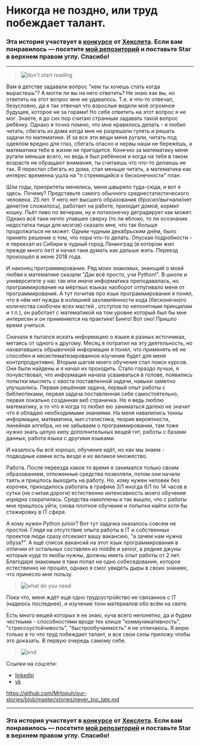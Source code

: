 # Никогда не поздно, или труд побеждает талант.

### Эта история участвует в [конкурсе](http://mystory.hexlet.io/) от [Хекслета](https://ru.hexlet.io/). Если вам понравилось — посетите [мой репозиторий](https://github.com/Mrtopuh/our-stories) и поставьте Star в верхнем правом углу. Спасибо!

---

> ![don't start reading](https://pp.userapi.com/c5854/u3504245/-14/x_62152a2c.jpg)

Вам в детстве задавали вопрос "кем ты хочешь стать когда вырастешь"? А могли ли вы на него ответить? Не знаю как вы, но ответить на этот
вопрос мне не удавалось. Т.е. я что-то отвечал, безусловно, да я так отвечал что взрослые видели моё огромное будущее, которое не за горами!
Но себе ответить на этот вопрос я не мог. Знаете, я до сих пор считаю странным задавать такой вопрос ребёнку. Однако я точно помню, что
мне нравилось делать - я любил читать, сбегать из дома когда мне не разрешали гулять и решать задачи по математике. И за все эти вещи
меня ругали, читать под одеялом вредно для глаз, сбегать опасно и нервы наши не бережёшь, а математика тебе в жизни не пригодится.
Конечно за математику меня ругали меньше всего, но ведь я был ребёнком и когда на тебя в таком возрасте не обращают внимания, ты считаешь
что что-то делаешь не так. Я перестал сбегать из дома, стал меньше читать, а математика как интерес временна ушла на "n стремящийся к 
бесконечности" план.

Шли годы, приоритеты менялись, меня швыряло туда-сюда, и вот я здесь. Почему?
Представьте самого обычного среднестатистического человека. 25 лет. У него нет высшего образования (бросил/выгнали/нет денег/не сложилось), 
работает на работе, приходит домой, кормит кошку. Пьёт пиво по вечерам, ну и потихонечку деградирует как может.
Однако всё таки нечто упавшее сверху (то ли яблоко, то ли осознание недостатка пищи для мозгов) сказало мне, что так больше продолжаться 
не может. Одним чудным декабрьским днём, было принято решение о том, что пора что-то делать. Опуская подробности - я переехал из Сибири 
в чудный город Ленинград (в котором жил прежде много лет) и начал таки думать как дальше жить. Переезд произошёл в июне 2018 года.

И наконец программирование. Ряд моих знакомых, знающий о моей любви к математике сказали "Дак всё просто, учи Python!". В школе и университете
у нас так или иначе информатика преподавалась, но программирование на мёртвых языках наоборот отпугивало меня от программирования. А тут
почитав про язык программирования я понял, что в нём нет нужды в излишней захламлённости кода (бесконечного количества скобочек всех мастей
, отступов по непонятным принципам и т.п.), он работает с математикой на том уровне который был бы мне интересен и он применяется на практике!
Бинго! Вот оно! Пришло время учиться.

Сначала я пытался искать информацию о языке в разных источниках, метаясь от одного к другому. Месяц я потратил на эту деятельность, 
но нахватавшись обрывочной информации я понял, что применять её не способен и несистематизированное изучение будет для меня
контрпродуктивно. Вторым шагом моего обучения стал поиск курсов. Они были найдены и я начал их проходить. Стало гораздо лучше, я почувствовал,
что информация начала усваиваться в голове, появились попытки мыслить с хвоста поставленной задачи, навыки заметно улучшались. Первая 
решённая задача, первый опыт работы с библиотеками, первая задача поставленная себе самостоятельно, первая локально созданная веб страничка.
Но я ведь люблю математику, а то что я когда то любил ею заниматься далеко не значит что я обладаю необходимыми знаниями. На меня навалились
тонны информации, математика, мат.статистика, теория вероятности, линейная алгебра, но не забываем о программировании, там тоже нужно знать 
целую кипу дополнительных вещей гит, работы с базами данных, работа языка с другими языками.

И казалось бы всё хорошо, обучение идёт, но как мы знаем - подводные камни есть везде и их великое множество. 

Работа.
После переезда какое то время я занимался только своим образованием, отложенные средства позволяли, потом они начали таять и пришлось 
выходить на работу. Но, кому нужен человек без корочек, приходилось работать в графике 3/1 иногда 6/1 по 14 часов в сутки (не считая дороги)
естественно интенсивность моего обучения изрядна сократилась. Средства накоплены и так вышло, что с работы мне пришлось уйти, снова плотное 
обучение и попытки найти хотя бы стажировку в IT сфере.

А кому нужен Python junior? 
Вот тут задачка оказалось совсем не простой. Глядя на отсутствие опыта работы в IT и собственных проектов 
люди сразу отсекают вашу вакансию, "а зачем нам нужна обуза?". А ещё список вакансий на этот язык программирования в отличии от остальных
составлен из middle и senior, а редкие джуны которые куда то якобы нужны, должны иметь опыт работы от 2 лет. Благодаря знакомым я таки
попал на одно собеседование, которое естественно не прошёл, однако я смог увидеть дыры в своих знаниях, что принесло мне пользу.

> ![what do you need](https://pp.userapi.com/c844417/v844417550/1073c0/dhw9toIKlFQ.jpg)

Пока что, меня ждёт ещё одно трудоустройство не связанное с IT (надеюсь последнее), и изучение тонн материалов обо всём на свете.

Есть много вещей которых я не знаю, куча всего непонятно, да и будем честными - способностями вроде тех клише "коммуникативность", 
"стрессоустойчивость", "быстрообучаемость" я не отличаюсь. Я верю только в то что труд побеждает талант, и все свои силы приложу
чтобы это доказать. В первую очередь самому себе.

> ![end](https://cs11.pikabu.ru/post_img/2018/10/04/9/1538661817123717045.jpg)

Ссылки на соцсети:
- [linkedin](https://www.linkedin.com/in/khristachev-vladimir-a62400168/)
- [vk](https://vk.com/kaemar)

https://github.com/Mrtopuh/our-stories/blob/master/stories/never_too_late.md

---

### Эта история участвует в [конкурсе](http://mystory.hexlet.io/) от [Хекслета](https://ru.hexlet.io/). Если вам понравилось — посетите [мой репозиторий](https://github.com/Mrtopuh/our-stories) и поставьте Star в верхнем правом углу. Спасибо!

